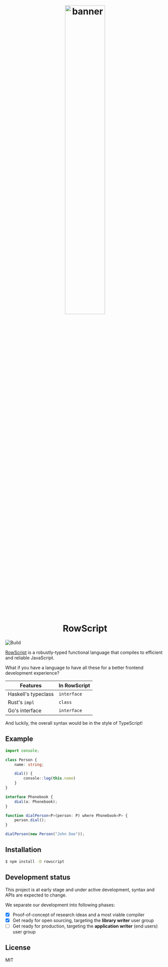 <!--suppress HtmlDeprecatedAttribute -->
<h1 align="center">
<!--suppress CheckImageSize -->
<img src="banner.jpeg" alt="banner" width="50%" height="50%">
<br>
RowScript
</h1>

![Build](https://github.com/rowscript/rowscript/actions/workflows/build.yml/badge.svg)

[RowScript] is a robustly-typed functional language that compiles to efficient and reliable JavaScript.

What if you have a language to have all these for a better frontend development experience?

| Features            | In RowScript |
|---------------------|--------------|
| Haskell's typeclass | `interface`  |
| Rust's `impl`       | `class`      |
| Go's interface      | `interface`  |

And luckily, the overall syntax would be in the style of TypeScript!

## Example

```ts
import console;

class Person {
    name: string;

    dial() {
        console::log(this.name)
    }
}

interface Phonebook {
    dial(a: Phonebook);
}

function dialPerson<P>(person: P) where Phonebook<P> {
    person.dial();
}

dialPerson(new Person("John Doe"));

```

[RowScript]: https://rowscript.github.io

## Installation

```bash
$ npm install -D rowscript
```

## Development status

This project is at early stage and under active development, syntax and APIs are expected to change.

We separate our development into following phases:

* [x] Proof-of-concept of research ideas and a most viable compiler
* [x] Get ready for open sourcing, targeting the **library writer** user group
* [ ] Get ready for production, targeting the **application writer** (end users) user group

## License

MIT
